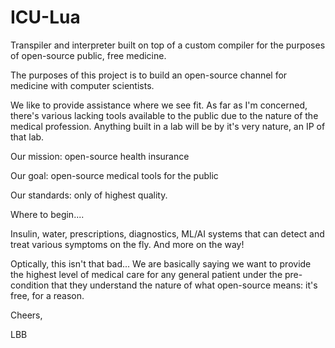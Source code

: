 # ICU-Lua
Transpiler and interpreter built on top of a custom compiler for the purposes of open-source public, free medicine.

The purposes of this project is to build an open-source channel for medicine with computer scientists.

We like to provide assistance where we see fit. As far as I'm concerned, there's various lacking tools available
to the public due to the nature of the medical profession. Anything built in a lab will be by it's very nature,
an IP of that lab.

Our mission: open-source health insurance

Our goal: open-source medical tools for the public

Our standards: only of highest quality.

Where to begin....

Insulin, water, prescriptions, diagnostics, ML/AI systems that can detect and treat various symptoms
on the fly. And more on the way!

Optically, this isn't that bad... We are basically saying we want to provide the highest level of
medical care for any general patient under the pre-condition that they understand the nature of
what open-source means: it's free, for a reason.

Cheers,

LBB
